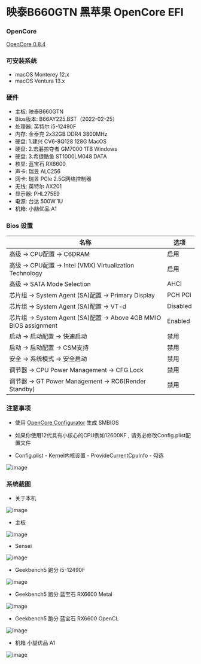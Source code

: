 # 映泰B660GTN  黑苹果 OpenCore EFI

### OpenCore

[OpenCore 0.8.4](https://github.com/acidanthera/OpenCorePkg)

### 可安装系统

- macOS Monterey 12.x 
- macOS Ventura  13.x 

### 硬件

- 主板: 映泰B660GTN
- Bios版本: B66AY225.BST（2022-02-25）
- 处理器: 英特尔 i5-12490F
- 内存: 金泰克 2x32GB DDR4 3800MHz
- 硬盘: 1.建兴 CV6-8Q128 128G MacOS
- 硬盘: 2.宏碁掠夺者 GM7000 1TB Windows
- 硬盘: 3.希捷酷鱼 ST1000LM048 DATA
- 核显: 蓝宝石 RX6600
- 声卡: 瑞昱 ALC256
- 网卡: 瑞昱 PCle 2.5G网络控制器
- 无线: 英特尔 AX201
- 显示器: PHL275E9
- 电源: 台达 500W 1U
- 机箱: 小喆优品 A1

### Bios 设置

| 名称 | 选项 |
| ----- | --- |
| 高级 → CPU配置 → C6DRAM | 启用 |
| 高级 → CPU配置 →  Intel (VMX) Virtualization Technology | 启用 |
| 高级 → SATA Mode Selection | AHCI |
| 芯片组 → System Agent (SA)配置 → Primary Display | PCH PCI |
| 芯片组 → System Agent (SA)配置 →  VT-d | Disabled |
| 芯片组 → System Agent (SA)配置 →  Above 4GB MMIO BIOS assignment | Enabled |
| 启动 → 启动配置 → 快速启动 | 禁用 |
| 启动 → 启动配置 → CSM支持 | 禁用 |
| 安全 → 系统模式 → 安全启动 | 禁用 |
| 调节器 → CPU Power Management → CFG Lock | 禁用 |
| 调节器 → GT Power Management → RC6(Render Standby) | 禁用 |


### 注意事项

 - 使用 [OpenCore Configurator](https://mackie100projects.altervista.org/opencore-configurator/) 生成 SMBIOS
 
 - 如果你使用12代具有小核心的CPU例如12600KF , 请务必修改Config.plist配置文件

 - Config.plist - Kernel内核设置 - ProvideCurrentCpuInfo - 勾选

![image](https://github.com/hackintosh-efi/BIOSTAR-B660GTN-OpenCore/blob/main/ScreenShot/config.plist.png)
 
### 系统截图

- 关于本机

![image](https://github.com/hackintosh-efi/BIOSTAR-B660GTN-OpenCore/blob/main/ScreenShot/about_this_mac.jpg)

- 主板

![image](https://github.com/hackintosh-efi/BIOSTAR-B660GTN-OpenCore/blob/main/ScreenShot/Motherboard/Motherboard.CH.png)

- Sensei

![image](https://github.com/hackintosh-efi/BIOSTAR-B660GTN-OpenCore/blob/main/ScreenShot/sensei.jpg)

- Geekbench5 跑分 i5-12490F 

![image](https://github.com/hackintosh-efi/BIOSTAR-B660GTN-OpenCore/blob/main/ScreenShot/Geekbench/CPU.jpg)

- Geekbench5 跑分 蓝宝石 RX6600 Metal 

![image](https://github.com/hackintosh-efi/BIOSTAR-B660GTN-OpenCore/blob/main/ScreenShot/Geekbench/GPUMetal.jpg)

- Geekbench5 跑分 蓝宝石 RX6600 OpenCL

![image](https://github.com/hackintosh-efi/BIOSTAR-B660GTN-OpenCore/blob/main/ScreenShot/Geekbench/GPUOpenCL.jpg)

- 机箱 小喆优品 A1

![image](https://github.com/hackintosh-efi/BIOSTAR-B660GTN-OpenCore/blob/main/ScreenShot/小喆优品_A1)
